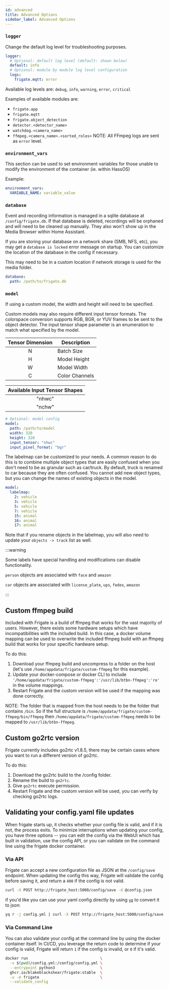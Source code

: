 ```yaml
---
id: advanced
title: Advanced Options
sidebar_label: Advanced Options
---
```


### `logger`

Change the default log level for troubleshooting purposes.

```yaml
logger:
  # Optional: default log level (default: shown below)
  default: info
  # Optional: module by module log level configuration
  logs:
    frigate.mqtt: error
```

Available log levels are: `debug`, `info`, `warning`, `error`, `critical`

Examples of available modules are:

- `frigate.app`
- `frigate.mqtt`
- `frigate.object_detection`
- `detector.<detector_name>`
- `watchdog.<camera_name>`
- `ffmpeg.<camera_name>.<sorted_roles>` NOTE: All FFmpeg logs are sent as `error` level.

### `environment_vars`

This section can be used to set environment variables for those unable to modify the environment of the container (ie. within HassOS)

Example:

```yaml
environment_vars:
  VARIABLE_NAME: variable_value
```

### `database`

Event and recording information is managed in a sqlite database at `/config/frigate.db`. If that database is deleted, recordings will be orphaned and will need to be cleaned up manually. They also won't show up in the Media Browser within Home Assistant.

If you are storing your database on a network share (SMB, NFS, etc), you may get a `database is locked` error message on startup. You can customize the location of the database in the config if necessary.

This may need to be in a custom location if network storage is used for the media folder.

```yaml
database:
  path: /path/to/frigate.db
```

### `model`

If using a custom model, the width and height will need to be specified.

Custom models may also require different input tensor formats. The colorspace conversion supports RGB, BGR, or YUV frames to be sent to the object detector. The input tensor shape parameter is an enumeration to match what specified by the model.

| Tensor Dimension | Description    |
| :--------------: | -------------- |
|        N         | Batch Size     |
|        H         | Model Height   |
|        W         | Model Width    |
|        C         | Color Channels |

| Available Input Tensor Shapes |
| :---------------------------: |
|            "nhwc"             |
|            "nchw"             |

```yaml
# Optional: model config
model:
  path: /path/to/model
  width: 320
  height: 320
  input_tensor: "nhwc"
  input_pixel_format: "bgr"
```

The labelmap can be customized to your needs. A common reason to do this is to combine multiple object types that are easily confused when you don't need to be as granular such as car/truck. By default, truck is renamed to car because they are often confused. You cannot add new object types, but you can change the names of existing objects in the model.

```yaml
model:
  labelmap:
    2: vehicle
    3: vehicle
    5: vehicle
    7: vehicle
    15: animal
    16: animal
    17: animal
```

Note that if you rename objects in the labelmap, you will also need to update your `objects -> track` list as well.

:::warning

Some labels have special handling and modifications can disable functionality.

`person` objects are associated with `face` and `amazon`

`car` objects are associated with `license_plate`, `ups`, `fedex`, `amazon`

:::

## Custom ffmpeg build

Included with Frigate is a build of ffmpeg that works for the vast majority of users. However, there exists some hardware setups which have incompatibilities with the included build. In this case, a docker volume mapping can be used to overwrite the included ffmpeg build with an ffmpeg build that works for your specific hardware setup.

To do this:

1. Download your ffmpeg build and uncompress to a folder on the host (let's use `/home/appdata/frigate/custom-ffmpeg` for this example).
2. Update your docker-compose or docker CLI to include `'/home/appdata/frigate/custom-ffmpeg':'/usr/lib/btbn-ffmpeg':'ro'` in the volume mappings.
3. Restart Frigate and the custom version will be used if the mapping was done correctly.

NOTE: The folder that is mapped from the host needs to be the folder that contains `/bin`. So if the full structure is `/home/appdata/frigate/custom-ffmpeg/bin/ffmpeg` then `/home/appdata/frigate/custom-ffmpeg` needs to be mapped to `/usr/lib/btbn-ffmpeg`.

## Custom go2rtc version

Frigate currently includes go2rtc v1.8.5, there may be certain cases where you want to run a different version of go2rtc.

To do this:

1. Download the go2rtc build to the /config folder.
2. Rename the build to `go2rtc`.
3. Give `go2rtc` execute permission.
4. Restart Frigate and the custom version will be used, you can verify by checking go2rtc logs.

## Validating your config.yaml file updates

When frigate starts up, it checks whether your config file is valid, and if it is not, the process exits. To minimize interruptions when updating your config, you have three options -- you can edit the config via the WebUI which has built in validation, use the config API, or you can validate on the command line using the frigate docker container.

### Via API

Frigate can accept a new configuration file as JSON at the `/config/save` endpoint. When updating the config this way, Frigate will validate the config before saving it, and return a `400` if the config is not valid.

```bash
curl -X POST http://frigate_host:5000/config/save -d @config.json
```

if you'd like you can use your yaml config directly by using [`yq`](https://github.com/mikefarah/yq) to convert it to json:

```bash
yq r -j config.yml | curl -X POST http://frigate_host:5000/config/save -d @-
```

### Via Command Line

You can also validate your config at the command line by using the docker container itself. In CI/CD, you leverage the return code to determine if your config is valid, Frigate will return `1` if the config is invalid, or `0` if it's valid.

```bash
docker run                                \
  -v $(pwd)/config.yml:/config/config.yml \
  --entrypoint python3                    \
  ghcr.io/blakeblackshear/frigate:stable  \
  -u -m frigate                           \
  --validate_config
```

